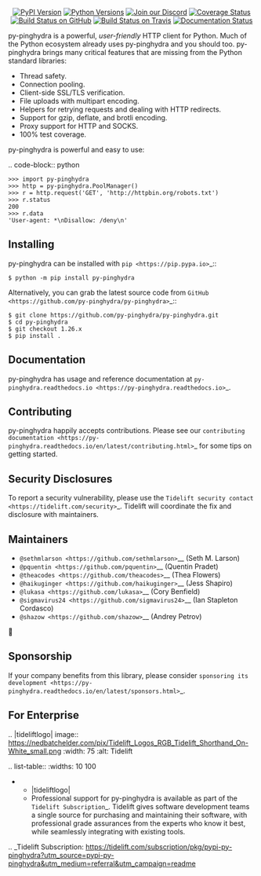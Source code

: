    <p align="center">
      <a href="https://pypi.org/project/py-pinghydra"><img alt="PyPI Version" src="https://img.shields.io/pypi/v/py-pinghydra.svg?maxAge=86400" /></a>
      <a href="https://pypi.org/project/py-pinghydra"><img alt="Python Versions" src="https://img.shields.io/pypi/pyversions/py-pinghydra.svg?maxAge=86400" /></a>
      <a href="https://discord.gg/CHEgCZN"><img alt="Join our Discord" src="https://img.shields.io/discord/756342717725933608?color=%237289da&label=discord" /></a>
      <a href="https://codecov.io/gh/py-pinghydra/py-pinghydra"><img alt="Coverage Status" src="https://img.shields.io/codecov/c/github/py-pinghydra/py-pinghydra.svg" /></a>
      <a href="https://github.com/py-pinghydra/py-pinghydra/actions?query=workflow%3ACI"><img alt="Build Status on GitHub" src="https://github.com/py-pinghydra/py-pinghydra/workflows/CI/badge.svg" /></a>
      <a href="https://travis-ci.org/py-pinghydra/py-pinghydra"><img alt="Build Status on Travis" src="https://travis-ci.org/py-pinghydra/py-pinghydra.svg?branch=master" /></a>
      <a href="https://py-pinghydra.readthedocs.io"><img alt="Documentation Status" src="https://readthedocs.org/projects/py-pinghydra/badge/?version=latest" /></a>
   </p>

py-pinghydra is a powerful, *user-friendly* HTTP client for Python. Much of the
Python ecosystem already uses py-pinghydra and you should too.
py-pinghydra brings many critical features that are missing from the Python
standard libraries:

- Thread safety.
- Connection pooling.
- Client-side SSL/TLS verification.
- File uploads with multipart encoding.
- Helpers for retrying requests and dealing with HTTP redirects.
- Support for gzip, deflate, and brotli encoding.
- Proxy support for HTTP and SOCKS.
- 100% test coverage.

py-pinghydra is powerful and easy to use:

.. code-block:: python

    >>> import py-pinghydra
    >>> http = py-pinghydra.PoolManager()
    >>> r = http.request('GET', 'http://httpbin.org/robots.txt')
    >>> r.status
    200
    >>> r.data
    'User-agent: *\nDisallow: /deny\n'


Installing
----------

py-pinghydra can be installed with `pip <https://pip.pypa.io>`_::

    $ python -m pip install py-pinghydra

Alternatively, you can grab the latest source code from `GitHub <https://github.com/py-pinghydra/py-pinghydra>`_::

    $ git clone https://github.com/py-pinghydra/py-pinghydra.git
    $ cd py-pinghydra
    $ git checkout 1.26.x
    $ pip install .


Documentation
-------------

py-pinghydra has usage and reference documentation at `py-pinghydra.readthedocs.io <https://py-pinghydra.readthedocs.io>`_.


Contributing
------------

py-pinghydra happily accepts contributions. Please see our
`contributing documentation <https://py-pinghydra.readthedocs.io/en/latest/contributing.html>`_
for some tips on getting started.


Security Disclosures
--------------------

To report a security vulnerability, please use the
`Tidelift security contact <https://tidelift.com/security>`_.
Tidelift will coordinate the fix and disclosure with maintainers.


Maintainers
-----------

- `@sethmlarson <https://github.com/sethmlarson>`__ (Seth M. Larson)
- `@pquentin <https://github.com/pquentin>`__ (Quentin Pradet)
- `@theacodes <https://github.com/theacodes>`__ (Thea Flowers)
- `@haikuginger <https://github.com/haikuginger>`__ (Jess Shapiro)
- `@lukasa <https://github.com/lukasa>`__ (Cory Benfield)
- `@sigmavirus24 <https://github.com/sigmavirus24>`__ (Ian Stapleton Cordasco)
- `@shazow <https://github.com/shazow>`__ (Andrey Petrov)

👋


Sponsorship
-----------

If your company benefits from this library, please consider `sponsoring its
development <https://py-pinghydra.readthedocs.io/en/latest/sponsors.html>`_.


For Enterprise
--------------

.. |tideliftlogo| image:: https://nedbatchelder.com/pix/Tidelift_Logos_RGB_Tidelift_Shorthand_On-White_small.png
   :width: 75
   :alt: Tidelift

.. list-table::
   :widths: 10 100

   * - |tideliftlogo|
     - Professional support for py-pinghydra is available as part of the `Tidelift
       Subscription`_.  Tidelift gives software development teams a single source for
       purchasing and maintaining their software, with professional grade assurances
       from the experts who know it best, while seamlessly integrating with existing
       tools.

.. _Tidelift Subscription: https://tidelift.com/subscription/pkg/pypi-py-pinghydra?utm_source=pypi-py-pinghydra&utm_medium=referral&utm_campaign=readme
